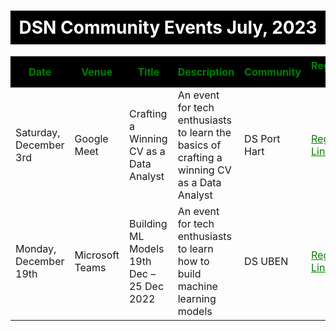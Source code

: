 <h1 style="background-color: black; color: white; text-align: center; padding: 10px;">DSN Community Events July, 2023</h1>

<table>
  <thead style="background-color: black; color: white;">
    <tr>
      <th style="color: green;">Date</th>
      <th style="color: green;">Venue</th>
      <th style="color: green;">Title</th>
      <th style="color: green;">Description</th>
      <th style="color: green;">Community</th>
      <th style="color: green;">Registration Link</th>
    </tr>
  </thead>
  <tbody>
    <tr>
      <td>Saturday, December 3rd</td>
      <td>Google Meet</td>
      <td>Crafting a Winning CV as a Data Analyst</td>
      <td>An event for tech enthusiasts to learn the basics of crafting a winning CV as a Data Analyst</td>
      <td>DS Port Hart</td>
      <td><a href="https://bit.lyh" style="color: green;">Registration Link</a></td>
    </tr>
    <tr>
      <td>Monday, December 19th</td>
      <td>Microsoft Teams</td>
      <td>Building ML Models 19th Dec – 25 Dec 2022</td>
      <td>An event for tech enthusiasts to learn how to build machine learning models</td>
      <td>DS UBEN</td>
      <td><a href="https://bit.ly/uels" style="color: green;">Registration Link</a></td>
    </tr>
  </tbody>
</table>
